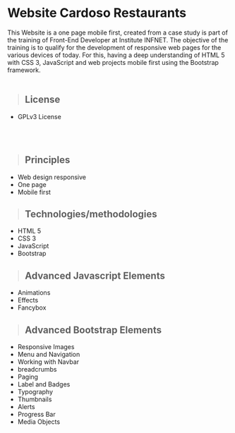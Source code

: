 # **Website Cardoso Restaurants**


This Website is a one page mobile first, created from a case study is part of the training of Front-End Developer at Institute INFNET. 
The objective of the training is to qualify for the development of responsive web pages for the various devices of today. For this, having a deep understanding of HTML 5 with CSS 3, JavaScript and web projects mobile first using the Bootstrap framework.
<br/>
<br/>

> ## License
- GPLv3 License
<br/>
<br/>

> ## Principles

* Web design responsive
* One page
* Mobile first

> ## Technologies/methodologies
* HTML 5
* CSS 3
* JavaScript
* Bootstrap

> ##  Advanced Javascript Elements
* Animations
* Effects
* Fancybox

> ##  Advanced Bootstrap Elements
* Responsive Images
* Menu and Navigation
* Working with Navbar
* breadcrumbs
* Paging
* Label and Badges
* Typography
* Thumbnails
* Alerts
* Progress Bar
* Media Objects